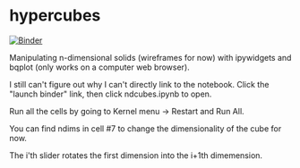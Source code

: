 # hypercubes
[![Binder](https://mybinder.org/badge_logo.svg)](https://mybinder.org/v2/gh/ClayCampaigne/hypercubes/HEAD)

Manipulating n-dimensional solids (wireframes for now) with ipywidgets and bqplot
(only works on a computer web browser).

I still can't figure out why I can't directly link to the notebook. 
Click the "launch binder" link, then click ndcubes.ipynb to open.

Run all the cells by going to Kernel menu -> Restart and Run All.

You can find ndims in cell #7 to change the dimensionality of the cube for now.

The i'th slider rotates the first dimension into the i+1th dimemension.
